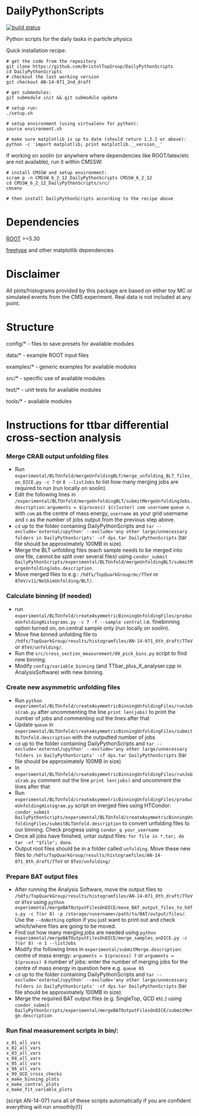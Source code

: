 DailyPythonScripts
==================
[![build status](https://travis-ci.org/BristolTopGroup/DailyPythonScripts.png)](https://travis-ci.org/BristolTopGroup/DailyPythonScripts)

Python scripts for the daily tasks in particle physics

Quick installation recipe:
```
# get the code from the repository
git clone https://github.com/BristolTopGroup/DailyPythonScripts
cd DailyPythonScripts
# checkout the last working version
git checkout AN-14-071_2nd_draft

# get submodules:
git submodule init && git submodule update

# setup run:
./setup.sh

# setup environment (using virtualenv for python):
source environment.sh

# make sure matplotlib is up to date (should return 1.3.1 or above):
python -c 'import matplotlib; print matplotlib.__version__'
```

If working on soolin (or anywhere where dependencies like ROOT/latex/etc are not available), run it within CMSSW:

```
# install CMSSW and setup environment:
scram p -n CMSSW_6_2_12_DailyPythonScripts CMSSW_6_2_12
cd CMSSW_6_2_12_DailyPythonScripts/src/
cmsenv

# then install DailyPythonScripts according to the recipe above

```

Dependencies
==================
[ROOT](http://root.cern.ch) >=5.30

[freetype](http://www.freetype.org) and other matplotlib dependencies

Disclaimer
==================
All plots/histograms provided by this package are based on either toy MC or simulated events from the CMS experiment.
Real data is not included at any point.

Structure
==================
config/* - files to save presets for available modules

data/* - example ROOT input files

examples/* - generic examples for available modules

src/* - specific use of available modules

test/* - unit tests for available modules

tools/* - available modules

Instructions for ttbar differential cross-section analysis
==================

### Merge CRAB output unfolding files
- Run ```experimental/BLTUnfold/mergeUnfoldingBLT/merge_unfolding_BLT_files_on_DICE.py -c 7``` or ```8 --listJobs``` to list how many merging jobs are required to run (run locally on soolin).
- Edit the following lines in ```/experimental/BLTUnfold/mergeUnfoldingBLT/submitMergeUnfoldingJobs.description```:
```arguments = $(process) $(cluster) com username```
```queue n```.
with ```com``` as the centre of mass energy, ```username``` as your grid username and ```n``` as the number of jobs output from the previous step above.
- ```cd``` up to the folder containing DailyPythonScripts and ```tar --exclude='external/vpython' --exclude='any other large/unnecessary folders in DailyPythonScripts' -cf dps.tar DailyPythonScripts``` (tar file should be approximately 100MB in size).
- Merge the BLT unfolding files (each sample needs to be merged into one file, cannot be split over several files) using ```condor_submit DailyPythonScripts/experimental/BLTUnfold/mergeUnfoldingBLT/submitMergeUnfoldingJobs.description```.
- Move merged files to e.g.: ```/hdfs/TopQuarkGroup/mc/7TeV``` or ```8TeV/v11/NoSkimUnfolding/BLT/```.

### Calculate binning (if needed)
- run ```experimental/BLTUnfold/createAsymmetricBinningUnfoldingFiles/produceUnfoldingHistograms.py -c 7 -f --sample central``` i.e. finebinning option turned on, on central sample only (run locally on soolin).
- Move fine binned unfolding file to ```/hdfs/TopQuarkGroup/results/histogramfiles/AN-14-071_6th_draft/7TeV``` or ```8TeV/unfolding/```.
- Run the ```src/cross_section_measurement/00_pick_bins.py``` script to find new binning.
- Modify ```config/variable_binning``` (and TTbar_plus_X_analyser.cpp in AnalysisSoftware) with new binning.

### Create new asymmetric unfolding files 
- Run ```python experimental/BLTUnfold/createAsymmetricBinningUnfoldingFiles/runJobsCrab.py``` after uncommenting the line ```print len(jobs)``` to print the number of jobs and commenting out the lines after that
- Update ```queue``` in ```experimental/BLTUnfold/createAsymmetricBinningUnfoldingFiles/submitBLTUnfold.description``` with the outputted number of jobs
- ```cd``` up to the folder containing DailyPythonScripts and ```tar --exclude='external/vpython' --exclude='any other large/unnecessary folders in DailyPythonScripts' -cf dps.tar DailyPythonScripts``` (tar file should be approximately 100MB in size)
- In ```experimental/BLTUnfold/createAsymmetricBinningUnfoldingFiles/runJobsCrab.py``` comment out the line ```print len(jobs)``` and uncomment the lines after that
- Run ```experimental/BLTUnfold/createAsymmetricBinningUnfoldingFiles/produceUnfoldingHistogram.py``` script on merged files using HTCondor: ```condor_submit DailyPythonScripts/experimental/BLTUnfold/createAsymmetricBinningUnfoldingFiles/submitBLTUnfold.description``` to convert unfolding files to our binning. Check progress using ```condor_q your_username```
- Once all jobs have finished, untar output files: ```for file in *.tar; do tar -xf "$file"; done```.
- Output root files should be in a folder called ```unfolding```. Move these new files to ```/hdfs/TopQuarkGroup/results/histogramfiles/AN-14-071_8th_draft/7TeV``` or ```8TeV/unfolding/```

### Prepare BAT output files
- After running the Analysis Software, move the output files to ```/hdfs/TopQuarkGroup/results/histogramfiles/AN-14-071_8th_draft/7TeV``` or ```8TeV``` using ```python experimental/mergeBATOutputFilesOnDICE/move_BAT_output_files_to_hdfs.py -c 7(or 8) -p /storage/<username>/path/to/BAT/output/files/```. Use the ```--doNothing``` option if you just want to print out and check which/where files are going to be moved.
- Find out how many merging jobs are needed using ```python experimental/mergeBATOutputFilesOnDICE/merge_samples_onDICE.py -c 7(or 8) -n 1 --listJobs```
- Modify the following lines in ```experimental/submitMerge.description```:
centre of mass energy: ```arguments = $(process) 7``` or ```arguments = $(process) 8```
number of jobs: enter the number of merging jobs for the centre of mass energy in question here e.g. ```queue 65```
- ```cd``` up to the folder containing DailyPythonScripts and ```tar --exclude='external/vpython' --exclude='any other large/unnecessary folders in DailyPythonScripts' -cf dps.tar DailyPythonScripts``` (tar file should be approximately 100MB in size)
- Merge the required BAT output files (e.g. SingleTop, QCD etc.) using ```condor_submit DailyPythonScripts/experimental/mergeBATOutputFilesOnDICE/submitMerge.description```

### Run final measurement scripts in bin/:
```
x_01_all_vars
x_02_all_vars
x_03_all_vars
x_04_all_vars
x_05_all_vars
x_98_all_vars
x_99_QCD_cross_checks
x_make_binning_plots
x_make_control_plots
x_make_fit_variable_plots
```
(script AN-14-071 runs all of these scripts automatically if you are confident everything will run smoothly(!))